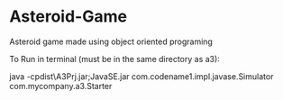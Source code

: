 # Asteroid-Game
Asteroid game made using object oriented programing 

To Run in terminal (must be in the same directory as a3):

java -cpdist\A3Prj.jar;JavaSE.jar com.codename1.impl.javase.Simulator com.mycompany.a3.Starter
